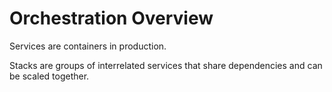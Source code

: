 # Orchestration Overview

Services are containers in production. 

Stacks are groups of interrelated services that share dependencies and can be scaled together.